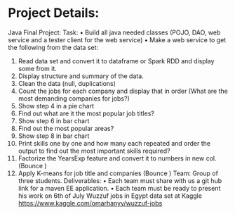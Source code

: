 


# Project Details:

Java Final Project:
Task:
• Build all java needed classes (POJO, DAO, web service and a tester
client for the web service)
• Make a web service to get the following from the data set:
1. Read data set and convert it to dataframe or Spark RDD and
display some from it.
2. Display structure and summary of the data.
3. Clean the data (null, duplications)
4. Count the jobs for each company and display that in order (What
are the most demanding companies for jobs?)
5. Show step 4 in a pie chart
6. Find out what are it the most popular job titles?
7. Show step 6 in bar chart
8. Find out the most popular areas?
9. Show step 8 in bar chart
10. Print skills one by one and how many each repeated and order the
output to find out the most important skills required?
11. Factorize the YearsExp feature and convert it to numbers in new
col. (Bounce )
12. Apply K-means for job title and companies (Bounce )
Team:
Group of three students.
Deliverables:
• Each team must share with us a git hub link for a maven EE
application.
• Each team must be ready to present his work on 6th of July
Wuzzuf jobs in Egypt data set at Kaggle
https://www.kaggle.com/omarhanyy/wuzzuf-jobs
